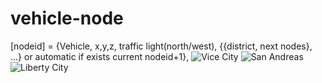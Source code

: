 # vehicle-node
[nodeid] = {Vehicle, x,y,z, traffic light(north/west), {{district, next nodes}, ...} or automatic if exists current nodeid+1}, 
![Vice City](http://109.227.228.4/pub/VC.png?3)
![San Andreas](http://109.227.228.4/pub/SA.png?11)
![Liberty City](http://109.227.228.4/pub/LC.png?3)